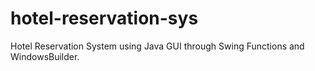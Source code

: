 # hotel-reservation-sys
Hotel Reservation System using Java GUI through Swing Functions and WindowsBuilder.


